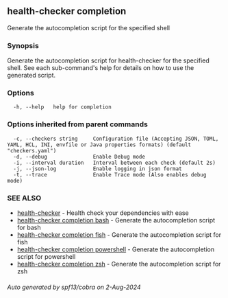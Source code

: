 ## health-checker completion

Generate the autocompletion script for the specified shell

### Synopsis

Generate the autocompletion script for health-checker for the specified shell.
See each sub-command's help for details on how to use the generated script.


### Options

```
  -h, --help   help for completion
```

### Options inherited from parent commands

```
  -c, --checkers string     Configuration file (Accepting JSON, TOML, YAML, HCL, INI, envfile or Java properties formats) (default "checkers.yaml")
  -d, --debug               Enable Debug mode
  -i, --interval duration   Interval between each check (default 2s)
  -j, --json-log            Enable logging in json format
  -t, --trace               Enable Trace mode (Also enables debug mode)
```

### SEE ALSO

* [health-checker](health-checker.md)	 - Health check your dependencies with ease
* [health-checker completion bash](health-checker_completion_bash.md)	 - Generate the autocompletion script for bash
* [health-checker completion fish](health-checker_completion_fish.md)	 - Generate the autocompletion script for fish
* [health-checker completion powershell](health-checker_completion_powershell.md)	 - Generate the autocompletion script for powershell
* [health-checker completion zsh](health-checker_completion_zsh.md)	 - Generate the autocompletion script for zsh

###### Auto generated by spf13/cobra on 2-Aug-2024

